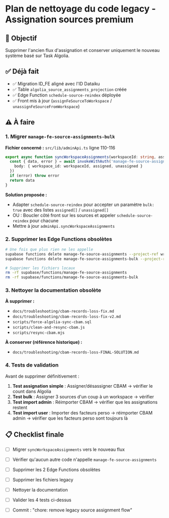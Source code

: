 # Plan de nettoyage du code legacy - Assignation sources premium

## 🎯 Objectif
Supprimer l'ancien flux d'assignation et conserver uniquement le nouveau système basé sur Task Algolia.

## ✅ Déjà fait
- ✅ Migration ID_FE aligné avec l'ID Dataiku
- ✅ Table `algolia_source_assignments_projection` créée
- ✅ Edge Function `schedule-source-reindex` déployée
- ✅ Front mis à jour (`assignFeSourceToWorkspace` / `unassignFeSourceFromWorkspace`)

## ⚠️ À faire

### 1. Migrer `manage-fe-source-assignments-bulk`

**Fichier concerné :** `src/lib/adminApi.ts` ligne 110-116

```typescript
export async function syncWorkspaceAssignments(workspaceId: string, assigned: string[], unassigned: string[]) {
  const { data, error } = await invokeWithAuth('manage-fe-source-assignments-bulk', {
    body: { workspace_id: workspaceId, assigned, unassigned }
  })
  if (error) throw error
  return data
}
```

**Solution proposée :**
- Adapter `schedule-source-reindex` pour accepter un paramètre `bulk: true` avec des listes `assigned[]` / `unassigned[]`
- OU : Boucler côté front sur les sources et appeler `schedule-source-reindex` pour chacune
- Mettre à jour `adminApi.syncWorkspaceAssignments`

### 2. Supprimer les Edge Functions obsolètes

```bash
# Une fois que plus rien ne les appelle
supabase functions delete manage-fe-source-assignments --project-ref wrodvaatdujbpfpvrzge
supabase functions delete manage-fe-source-assignments-bulk --project-ref wrodvaatdujbpfpvrzge

# Supprimer les fichiers locaux
rm -rf supabase/functions/manage-fe-source-assignments
rm -rf supabase/functions/manage-fe-source-assignments-bulk
```

### 3. Nettoyer la documentation obsolète

**À supprimer :**
- `docs/troubleshooting/cbam-records-loss-fix.md`
- `docs/troubleshooting/cbam-records-loss-fix-v2.md`
- `scripts/force-algolia-sync-cbam.sql`
- `scripts/clean-and-resync-cbam.js`
- `scripts/resync-cbam.mjs`

**À conserver (référence historique) :**
- `docs/troubleshooting/cbam-records-loss-FINAL-SOLUTION.md`

### 4. Tests de validation

Avant de supprimer définitivement :

1. **Test assignation simple** : Assigner/désassigner CBAM → vérifier le count dans Algolia
2. **Test bulk** : Assigner 3 sources d'un coup à un workspace → vérifier
3. **Test import admin** : Réimporter CBAM → vérifier que les assignations restent
4. **Test import user** : Importer des facteurs perso → réimporter CBAM admin → vérifier que les facteurs perso sont toujours là

## 📋 Checklist finale

- [ ] Migrer `syncWorkspaceAssignments` vers le nouveau flux
- [ ] Vérifier qu'aucun autre code n'appelle `manage-fe-source-assignments`
- [ ] Supprimer les 2 Edge Functions obsolètes
- [ ] Supprimer les fichiers legacy
- [ ] Nettoyer la documentation
- [ ] Valider les 4 tests ci-dessus
- [ ] Commit : "chore: remove legacy source assignment flow"

